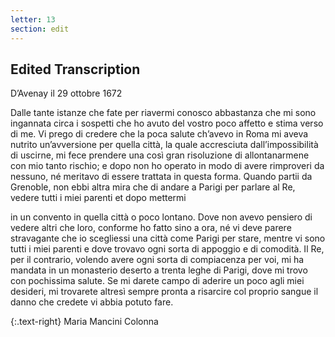 ```yaml
---
letter: 13
section: edit
---
```


## Edited Transcription

D’Avenay il 29 ottobre 1672

Dalle tante istanze che fate per riavermi conosco abbastanza che mi sono ingannata circa i sospetti che ho avuto del vostro poco affetto e stima verso di me. Vi prego di credere che la poca salute ch’avevo in Roma mi aveva nutrito un’avversione per quella citt&#224;, la quale accresciuta dall’impossibilit&#224; di uscirne, mi fece prendere una cos&#236; gran risoluzione di allontanarmene con mio tanto rischio; e dopo non ho operato in modo di avere rimproveri da nessuno, n&#233; meritavo di essere trattata in questa forma. Quando partii da Grenoble, non ebbi altra mira che di andare a Parigi per parlare al Re, vedere tutti i miei parenti et dopo mettermi

in un convento in quella citt&#224; o poco lontano. Dove non avevo pensiero di vedere altri che loro, conforme ho fatto sino a ora, n&#233; vi deve parere stravagante che io scegliessi una citt&#224; come Parigi per stare, mentre vi sono tutti i miei parenti e dove trovavo ogni sorta di appoggio e di comodit&#224;. Il Re, per il contrario, volendo avere ogni sorta di compiacenza per voi, mi ha mandata in un monasterio deserto a trenta leghe di Parigi, dove mi trovo con pochissima salute. Se mi darete campo di aderire un poco agli miei desideri, mi trovarete altres&#236; sempre pronta a risarcire col proprio sangue il danno che credete vi abbia potuto fare.

{:.text-right}
Maria Mancini Colonna